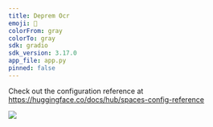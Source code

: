 ```yaml
---
title: Deprem Ocr
emoji: 🏃
colorFrom: gray
colorTo: gray
sdk: gradio
sdk_version: 3.17.0
app_file: app.py
pinned: false
---
```


Check out the configuration reference at <https://huggingface.co/docs/hub/spaces-config-reference>

![](demo.png)
